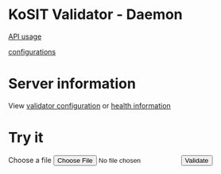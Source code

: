# KoSIT Validator - Daemon

[API usage](docs/api)

[configurations](docs/configurations)

# Server information
View [validator configuration](/server/config) or <a href="/server/health" target="_blank">health information</a> 

# Try it
<div>
    <form>
        <div>
            <label for="file">Choose a file</label>
            <input type="file" id="file" name="myFile">
            <input type="submit" id="submit" value="Validate" onclick="return validate();">
        </div>
            <div id="result"></div>
    </form>
</div>


